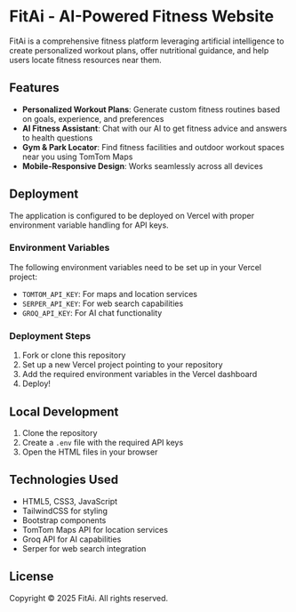 # FitAi - AI-Powered Fitness Website

FitAi is a comprehensive fitness platform leveraging artificial intelligence to create personalized workout plans, offer nutritional guidance, and help users locate fitness resources near them.

## Features

- **Personalized Workout Plans**: Generate custom fitness routines based on goals, experience, and preferences
- **AI Fitness Assistant**: Chat with our AI to get fitness advice and answers to health questions
- **Gym & Park Locator**: Find fitness facilities and outdoor workout spaces near you using TomTom Maps
- **Mobile-Responsive Design**: Works seamlessly across all devices

## Deployment

The application is configured to be deployed on Vercel with proper environment variable handling for API keys.

### Environment Variables

The following environment variables need to be set up in your Vercel project:

- `TOMTOM_API_KEY`: For maps and location services
- `SERPER_API_KEY`: For web search capabilities
- `GROQ_API_KEY`: For AI chat functionality

### Deployment Steps

1. Fork or clone this repository
2. Set up a new Vercel project pointing to your repository
3. Add the required environment variables in the Vercel dashboard
4. Deploy!

## Local Development

1. Clone the repository
2. Create a `.env` file with the required API keys
3. Open the HTML files in your browser

## Technologies Used

- HTML5, CSS3, JavaScript
- TailwindCSS for styling
- Bootstrap components
- TomTom Maps API for location services
- Groq API for AI capabilities
- Serper for web search integration

## License

Copyright © 2025 FitAi. All rights reserved.
